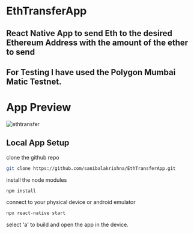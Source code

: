 # EthTransferApp                                         
## React Native App to send Eth to the desired Ethereum Address with the amount of the ether to send
## For Testing I have used the Polygon Mumbai Matic Testnet.
# App Preview
![ethtransfer](https://user-images.githubusercontent.com/78022534/230767870-440cb98a-769e-4d20-b78c-fe478e806653.png)
## Local App Setup
clone the github repo
```bash
git clone https://github.com/sanibalakrishna/EthTransferApp.git
```
install the node modules
```bash
npm install
```
connect to your physical device or android emulator
```bash
npx react-native start
```
select 'a' to build and open the app in the device.


